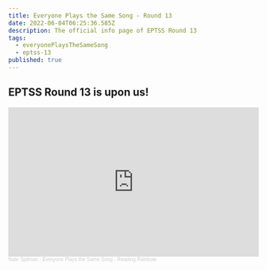 ```yaml
---
title: Everyone Plays the Same Song - Round 13
date: 2022-06-04T06:25:36.585Z
description: The official info page of EPTSS Round 13
tags:
  - everyonePlaysTheSameSong
  - eptss-13
published: true
---
```

## EPTSS Round 13 is upon us!

<iframe width="100%" height="300" scrolling="no" frameborder="no" allow="autoplay" src="https://w.soundcloud.com/player/?url=https%3A//api.soundcloud.com/playlists/1446937984&color=%23ff5500&auto_play=false&hide_related=false&show_comments=true&show_user=true&show_reposts=false&show_teaser=true&visual=true"></iframe><div style="font-size: 10px; color: #cccccc;line-break: anywhere;word-break: normal;overflow: hidden;white-space: nowrap;text-overflow: ellipsis; font-family: Interstate,Lucida Grande,Lucida Sans Unicode,Lucida Sans,Garuda,Verdana,Tahoma,sans-serif;font-weight: 100;"><a href="https://soundcloud.com/nate-spilman" title="Nate Spilman" target="_blank" style="color: #cccccc; text-decoration: none;">Nate Spilman</a> · <a href="https://soundcloud.com/nate-spilman/sets/everyone-plays-the-134546889" title="Everyone Plays the Same Song - Reading Rainbow" target="_blank" style="color: #cccccc; text-decoration: none;">Everyone Plays the Same Song - Reading Rainbow</a></div>